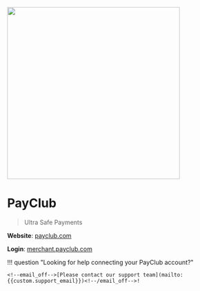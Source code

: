<img src="https://static.openfintech.io/payment_providers/payclub/logo.png?w=400" width="400px" >

# PayClub

> Ultra Safe Payments

**Website**: [payclub.com](https://payclub.com/)

**Login**: [merchant.payclub.com](https://merchant.payclub.com/)

!!! question "Looking for help connecting your PayClub account?"

    <!--email_off-->[Please contact our support team](mailto:{{custom.support_email}})<!--/email_off-->!
